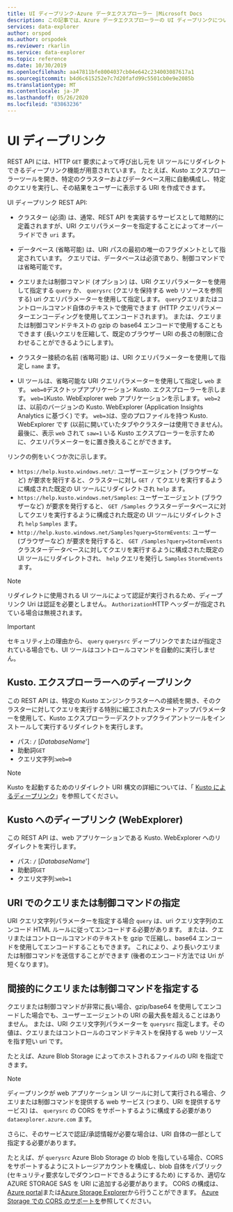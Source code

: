 ```yaml
---
title: UI ディープリンク-Azure データエクスプローラー |Microsoft Docs
description: この記事では、Azure データエクスプローラーの UI ディープリンクについて説明します。
services: data-explorer
author: orspod
ms.author: orspodek
ms.reviewer: rkarlin
ms.service: data-explorer
ms.topic: reference
ms.date: 10/30/2019
ms.openlocfilehash: aa47811bfe8004037cb04e642c234003087617a1
ms.sourcegitcommit: b4d6c615252e7c7d20fafd99c5501cb0e9e2085b
ms.translationtype: MT
ms.contentlocale: ja-JP
ms.lasthandoff: 05/26/2020
ms.locfileid: "83863236"
---
```

# <a name="ui-deep-links"></a>UI ディープリンク

REST API には、HTTP `GET` 要求によって呼び出し元を UI ツールにリダイレクトできるディープリンク機能が用意されています。 たとえば、Kusto エクスプローラーツールを開き、特定のクラスターおよびデータベース用に自動構成し、特定のクエリを実行し、その結果をユーザーに表示する URI を作成できます。

UI ディープリンク REST API:

* クラスター (必須) は、通常、REST API を実装するサービスとして暗黙的に定義されますが、URI クエリパラメーターを指定することによってオーバーライドでき `uri` ます。

* データベース (省略可能) は、URI パスの最初の唯一のフラグメントとして指定されています。 クエリでは、データベースは必須であり、制御コマンドでは省略可能です。

* クエリまたは制御コマンド (オプション) は、URI クエリパラメーターを使用して指定する `query` か、 `querysrc` (クエリを保持する web リソースを参照する) uri クエリパラメーターを使用して指定します。
  `query`クエリまたはコントロールコマンド自体のテキストで使用できます (HTTP クエリパラメーターエンコーディングを使用してエンコードされます)。 または、クエリまたは制御コマンドテキストの gzip の base64 エンコードで使用することもできます (長いクエリを圧縮して、既定のブラウザー URI の長さの制限に合わせることができるようにします)。

* クラスター接続の名前 (省略可能) は、URI クエリパラメーターを使用して指定し `name` ます。

* UI ツールは、省略可能な URI クエリパラメーターを使用して指定し `web` ます。
  `web=0`デスクトップアプリケーション Kusto. エクスプローラーを示します。 `web=1`Kusto. WebExplorer web アプリケーションを示します。
  `web=2`は、以前のバージョンの Kusto. WebExplorer (Application Insights Analytics に基づく) です。 `web=3`は、空のプロファイルを持つ Kusto. WebExplorer です (以前に開いていたタブやクラスターは使用できません)。 最後に、表示 `web` されて `saw=1` いる Kusto エクスプローラーを示すために、クエリパラメーターをに置き換えることができます。

リンクの例をいくつか次に示します。

* `https://help.kusto.windows.net/`: ユーザーエージェント (ブラウザーなど) が要求を発行すると、クラスターに対し `GET /` てクエリを実行するように構成された既定の UI ツールにリダイレクトされ `help` ます。
* `https://help.kusto.windows.net/Samples`: ユーザーエージェント (ブラウザーなど) が要求を発行すると、 `GET /Samples` クラスターデータベースに対してクエリを実行するように構成された既定の UI ツールにリダイレクトされ `help` `Samples` ます。
* `http://help.kusto.windows.net/Samples?query=StormEvents`: ユーザー (ブラウザーなど) が要求を発行すると、 `GET /Samples?query=StormEvents` クラスターデータベースに対してクエリを実行するように構成された既定の UI ツールにリダイレクトされ、 `help` クエリを発行し `Samples` `StormEvents` ます。

> [!NOTE]
> リダイレクトに使用される UI ツールによって認証が実行されるため、ディープリンク Uri は認証を必要としません。
> `Authorization`HTTP ヘッダーが指定されている場合は無視されます。

> [!IMPORTANT]
> セキュリティ上の理由から、 `query` `querysrc` ディープリンクでまたはが指定されている場合でも、UI ツールはコントロールコマンドを自動的に実行しません。

## <a name="deep-linking-to-kustoexplorer"></a>Kusto. エクスプローラーへのディープリンク

この REST API は、特定の Kusto エンジンクラスターへの接続を開き、そのクラスターに対してクエリを実行する特別に細工されたスタートアップパラメーターを使用して、Kusto エクスプローラーデスクトップクライアントツールをインストールして実行するリダイレクトを実行します。

* パス: `/` [*DatabaseName*']
* 助動詞`GET`
* クエリ文字列:`web=0`

> [!NOTE]
> Kusto を起動するためのリダイレクト URI 構文の詳細については、「 [Kusto によるディープリンク](../../tools/kusto-explorer-using.md#deep-linking-queries)」を参照してください。

## <a name="deep-linking-to-kustowebexplorer"></a>Kusto へのディープリンク (WebExplorer)

この REST API は、web アプリケーションである Kusto. WebExplorer へのリダイレクトを実行します。

* パス: `/` [*DatabaseName*']
* 助動詞`GET`
* クエリ文字列:`web=1`

## <a name="specifying-the-query-or-control-command-in-the-uri"></a>URI でのクエリまたは制御コマンドの指定

URI クエリ文字列パラメーターを指定する場合 `query` は、uri クエリ文字列のエンコード HTML ルールに従ってエンコードする必要があります。 または、クエリまたはコントロールコマンドのテキストを gzip で圧縮し、base64 エンコードを使用してエンコードすることもできます。 これにより、より長いクエリまたは制御コマンドを送信することができます (後者のエンコード方法では Uri が短くなります)。

## <a name="specifying-the-query-or-control-command-by-indirection"></a>間接的にクエリまたは制御コマンドを指定する

クエリまたは制御コマンドが非常に長い場合、gzip/base64 を使用してエンコードした場合でも、ユーザーエージェントの URI の最大長を超えることはありません。 または、URI クエリ文字列パラメーターを `querysrc` 指定します。その値は、クエリまたはコントロールのコマンドテキストを保持する web リソースを指す短い uri です。

たとえば、Azure Blob Storage によってホストされるファイルの URI を指定できます。

> [!NOTE]
> ディープリンクが web アプリケーション UI ツールに対して実行される場合、クエリまたは制御コマンドを提供する web サービス (つまり、URI を提供するサービス) は、 `querysrc` の CORS をサポートするように構成する必要があり `dataexplorer.azure.com` ます。
>
> さらに、そのサービスで認証/承認情報が必要な場合は、URI 自体の一部として指定する必要があります。
>
> たとえば、が `querysrc` Azure Blob Storage の blob を指している場合、CORS をサポートするようにストレージアカウントを構成し、blob 自体をパブリック (セキュリティ要求なしでダウンロードできるようにするため) にするか、適切な AZURE STORAGE SAS を URI に追加する必要があります。 CORS の構成は、 [Azure portal](https://portal.azure.com/)または[Azure Storage Explorer](https://azure.microsoft.com/features/storage-explorer/)から行うことができます。
> [Azure Storage での CORS のサポートを](https://docs.microsoft.com/rest/api/storageservices/cross-origin-resource-sharing--cors--support-for-the-azure-storage-services)参照してください。

